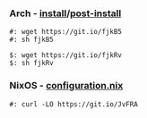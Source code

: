### Arch - [install](arch-install.sh)/[post-install](arch-post-install.sh)
    #: wget https://git.io/fjkB5
    #: sh fjkB5
  
    $: wget https://git.io/fjkRv
    $: sh fjkRv
  
### NixOS - [configuration.nix](configuration.nix)
    #: curl -LO https://git.io/JvFRA
